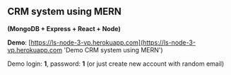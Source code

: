 ## CRM system using MERN

**(MongoDB + Express + React + Node)**

**Demo**: [https://ls-node-3-vp.herokuapp.com](https://ls-node-3-vp.herokuapp.com 'Demo CRM system using MERN')

Demo login: **1**, password: **1** (or just create new account with random email)

